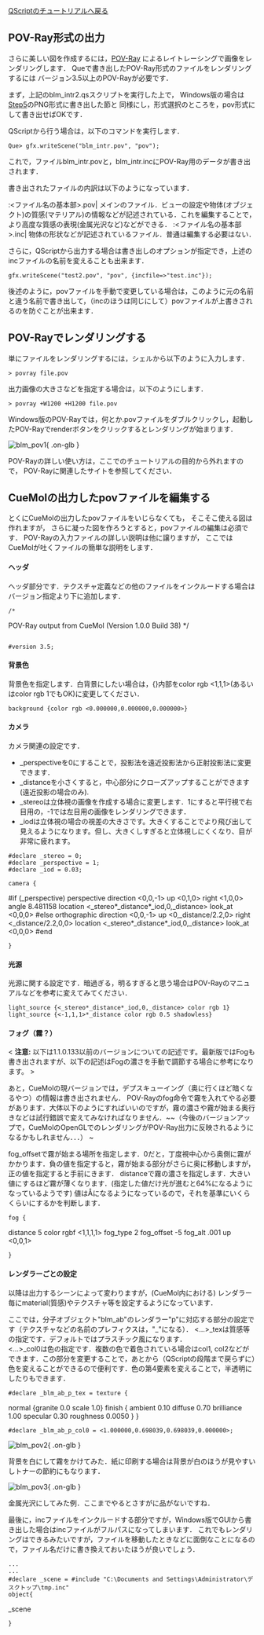 [QScriptのチュートリアルへ戻る](../../../Documents/QScriptのチュートリアル/)



## POV-Ray形式の出力

さらに美しい図を作成するには，[POV-Ray](http://www.povray.org/)
によるレイトレーシングで画像をレンダリングします．
Queで書き出したPOV-Ray形式のファイルをレンダリングするには
バージョン3.5以上のPOV-Rayが必要です．

まず，上記のblm_intr2.qsスクリプトを実行した上で，
Windows版の場合は[Step5](../../../Documents/QScriptのチュートリアル/Step5)のPNG形式に書き出した節と
同様にし，形式選択のところを，pov形式にして書き出せばOKです．

QScriptから行う場合は，以下のコマンドを実行します． 
```
Que> gfx.writeScene("blm_intr.pov", "pov");
```

これで，ファイルblm_intr.povと，blm_intr.incにPOV-Ray用のデータが書き出されます．


書き出されたファイルの内訳は以下のようになっています． 

:<ファイル名の基本部>.pov|
メインのファイル．ビューの設定や物体(オブジェクト)の質感(マテリアル)の情報などが記述されている．これを編集することで，より高度な質感の表現(金属光沢など)などができる． 
:<ファイル名の基本部>.inc|
物体の形状などが記述されているファイル．普通は編集する必要はない． 

さらに，QScriptから出力する場合は書き出しのオプションが指定でき，上述のincファイルの名前を変えることも出来ます．
```
gfx.writeScene("test2.pov", "pov", {incfile=>"test.inc"});
```
後述のように，povファイルを手動で変更している場合は，このように元の名前と違う名前で書き出して，（incのほうは同じにして）povファイルが上書きされるのを防ぐことが出来ます．

## POV-Rayでレンダリングする

単にファイルをレンダリングするには，シェルから以下のように入力します． 
```
> povray file.pov
```
出力画像の大きさなどを指定する場合は，以下のようにします． 
```
> povray +W1200 +H1200 file.pov
```

Windows版のPOV-Rayでは，何とか.povファイルをダブルクリックし，起動したPOV-Rayでrenderボタンをクリックするとレンダリングが始まります．

![blm_pov1](../../../assets/images/Documents/QScriptのチュートリアル/Step6/blm_pov1.png){ .on-glb }


POV-Rayの詳しい使い方は，ここでのチュートリアルの目的から外れますので， POV-Rayに関連したサイトを参照してください．

## CueMolの出力したpovファイルを編集する
とくにCueMolの出力したpovファイルをいじらなくても，
そこそこ使える図は作れますが，
さらに凝った図を作ろうとすると，povファイルの編集は必須です．
POV-Rayの入力ファイルの詳しい説明は他に譲りますが，
ここではCueMolが吐くファイルの簡単な説明をします．

#### ヘッダ
ヘッダ部分です．テクスチャ定義などの他のファイルをインクルードする場合はバージョン指定より下に追加します．
```
/*
```
 POV-Ray output from CueMol (Version 1.0.0  Build 38)
*/
```

#version 3.5;
```

#### 背景色
背景色を指定します．白背景にしたい場合は，{}内部をcolor rgb <1,1,1>(あるいはcolor rgb 1でもOK)に変更してください．
```
background {color rgb <0.000000,0.000000,0.000000>}
```

#### カメラ
カメラ関連の設定です．

*  _perspectiveを0にすることで，投影法を遠近投影法から正射投影法に変更できます．
*  _distanceを小さくすると，中心部分にクローズアップすることができます(遠近投影の場合のみ).
*  _stereoは立体視の画像を作成する場合に変更します．1にすると平行視で右目用の，-1では左目用の画像をレンダリングできます．
*  _iodは立体視の場合の視差の大きさです。大きくすることでより飛び出して見えるようになります。但し、大きくしすぎると立体視しにくくなり、目が非常に疲れます。
```
#declare _stereo = 0;
#declare _perspective = 1;
#declare _iod = 0.03;

camera {
```
#if (_perspective)
perspective
direction <0,0,-1>
up <0,1,0>
right <1,0,0>
angle 8.481158
location <_stereo*_distance*_iod,0,_distance>
look_at <0,0,0>
#else
orthographic
direction <0,0,-1>
up <0,_distance/2.2,0>
right <_distance/2.2,0,0>
location <_stereo*_distance*_iod,0,_distance>
look_at <0,0,0>
#end
```
}
```

#### 光源
光源に関する設定です．暗過ぎる，明るすぎると思う場合はPOV-Rayのマニュアルなどを参考に変えてみてください．
```
light_source {<_stereo*_distance*_iod,0,_distance> color rgb 1}
light_source {<-1,1,1>*_distance color rgb 0.5 shadowless}
```

#### フォグ（霧？）
&lt;
**注意:** 以下は1.1.0.133以前のバージョンについての記述です。最新版ではFogも書き出されますが、以下の記述はFogの濃さを手動で調節する場合に参考になります。
&gt;

あと，CueMolの現バージョンでは，デプスキューイング（奥に行くほど暗くなるやつ）の情報は書き出されません． POV-Rayのfog命令で霧を入れてやる必要があります．大体以下のようにすればいいのですが，霧の濃さや霧が始まる奥行きなどは試行錯誤で変えてみなければなりません．~~（今後のバージョンアップで，CueMolのOpenGLでのレンダリングがPOV-Ray出力に反映されるようになるかもしれません．．．） ~<br/>

fog_offsetで霧が始まる場所を指定します．0だと，丁度視中心から奥側に霧がかかります．負の値を指定すると，霧が始まる部分がさらに奥に移動しますが，正の値を指定すると手前にきます．
distanceで霧の濃さを指定します．大きい値にするほど霧が薄くなります．(指定した値だけ光が進むと64%になるようになっているようです)
値はÅになるようになっているので，それを基準にいくらくらいにするかを判断します．
```
fog {
```
 distance 5
 color rgbf <1,1,1,1>
 fog_type 2
 fog_offset -5
 fog_alt .001
 up <0,0,1>
```
}
```

#### レンダラーごとの設定
以降は出力するシーンによって変わりますが，(CueMol内における)
レンダラー毎にmaterial(質感)やテクスチャ等を設定するようになっています． 

ここでは，分子オブジェクト"blm_ab"のレンダラー"p"に対応する部分の設定です（テクスチャなどの名前のプレフィクスは，"<object name>_<renderer name>"になる）． &lt;...&gt;_texは質感等の指定です．デフォルトではプラスチック風になります．<br/>
&lt;...&gt;_col0は色の指定です．複数の色で着色されている場合はcol1, col2などができます．この部分を変更することで，あとから（QScriptの段階まで戻らずに）色を変えることができるので便利です．色の第4要素を変えることで，半透明にしたりもできます． 
```
#declare _blm_ab_p_tex = texture {
```
 normal {granite 0.0 scale 1.0}
 finish {
  ambient 0.10
  diffuse 0.70  brilliance 1.00
  specular 0.30  roughness 0.0050
 }
}
```
#declare _blm_ab_p_col0 = <1.000000,0.698039,0.698039,0.000000>;
```


![blm_pov2](../../../assets/images/Documents/QScriptのチュートリアル/Step6/blm_pov2.png){ .on-glb }

背景を白にして霧をかけてみた．紙に印刷する場合は背景が白のほうが見やすいしトナーの節約にもなります．


![blm_pov3](../../../assets/images/Documents/QScriptのチュートリアル/Step6/blm_pov3.png){ .on-glb }

金属光沢にしてみた例．ここまでやるとさすがに品がないですね．

最後に，incファイルをインクルードする部分ですが，Windows版でGUIから書き出した場合はincファイルがフルパスになってしまいます．
これでもレンダリングはできるみたいですが，ファイルを移動したときなどに面倒なことになるので，ファイル名だけに書き換えておいたほうが良いでしょう．
```
...
...
#declare _scene = #include "C:\Documents and Settings\Administrator\デスクトップ\tmp.inc"
object{
```
 _scene
```
}
```